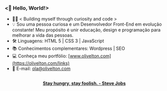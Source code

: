 ### <🖖 Hello, World!>

- 🧑‍💻 < Building myself through curiosity and code >
- 💡 Sou uma pessoa curiosa e um Desenvolvedor Front-End em evolução constante! Meu propósito é unir educação, design e programação para melhorar a vida das pessoas.
- 🛠 Linguagens: HTML 5 | CSS 3 | JavaScript
- 📚 Conhecimentos complementares: Wordpress | SEO
- 💻 Conheça meu portfólio: [www.olivelton.com](https://olivelton.com/links)
- 📧 E-mail: ola@olivelton.com

##

<div align="center">
<strong> <a href="https://www.youtube.com/watch?v=UF8uR6Z6KLc&ab_channel=Stanford" target="_blank">Stay hungry, stay foolish. - Steve Jobs</a></strong>
</div>
